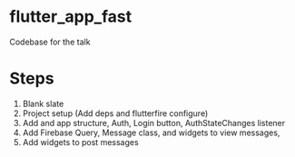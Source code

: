# flutter_app_fast

Codebase for the talk 

# Steps

1. Blank slate
2. Project setup (Add deps and flutterfire configure)
3. Add and app structure, Auth, Login button, AuthStateChanges listener 
4. Add Firebase Query, Message class, and widgets to view messages,
5. Add widgets to post messages